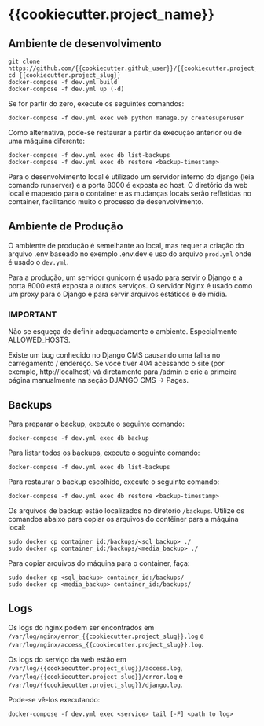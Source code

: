 # {{cookiecutter.project_name}}

## Ambiente de desenvolvimento

```
git clone https://github.com/{{cookiecutter.github_user}}/{{cookiecutter.project_slug}}
cd {{cookiecutter.project_slug}}
docker-compose -f dev.yml build
docker-compose -f dev.yml up (-d)
```
Se for partir do zero, execute os seguintes comandos:
```
docker-compose -f dev.yml exec web python manage.py createsuperuser
```

Como alternativa, pode-se restaurar a partir da execução anterior ou de uma máquina diferente:
```
docker-compose -f dev.yml exec db list-backups
docker-compose -f dev.yml exec db restore <backup-timestamp>
```

Para o desenvolvimento local é utilizado um servidor interno do django (leia comando runserver) e a porta 8000 é exposta ao host. O diretório da web local é mapeado para o
container e as mudanças locais serão refletidas no container, facilitando muito o processo de desenvolvimento.

## Ambiente de Produção

O ambiente de produção é semelhante ao local, mas requer a criação do arquivo .env
baseado no exemplo .env.dev e uso do arquivo `prod.yml`
onde é usado o `dev.yml`.

Para a produção, um servidor gunicorn é usado para servir o Django
e a porta 8000 está exposta a outros serviços. O servidor Nginx
é usado como um proxy para o Django e para servir arquivos estáticos e de mídia.

### IMPORTANT

Não se esqueça de definir adequadamente o ambiente. Especialmente ALLOWED_HOSTS.

Existe um bug conhecido no Django CMS causando uma falha no carregamento / endereço.
Se você tiver 404 acessando o site (por exemplo, http://localhost) vá diretamente para /admin e crie a primeira página manualmente na seção DJANGO CMS -> Pages.

## Backups

Para preparar o backup, execute o seguinte comando:
```
docker-compose -f dev.yml exec db backup
```

Para listar todos os backups, execute o seguinte comando:
```
docker-compose -f dev.yml exec db list-backups
```

Para restaurar o backup escolhido, execute o seguinte comando:
```
docker-compose -f dev.yml exec db restore <backup-timestamp>
```

Os arquivos de backup estão localizados no diretório `/backups`. Utilize os comandos abaixo para copiar os arquivos do contêiner para a máquina local:

```
sudo docker cp container_id:/backups/<sql_backup> ./
sudo docker cp container_id:/backups/<media_backup> ./
```

Para copiar arquivos do máquina para o container, faça:
```
sudo docker cp <sql_backup> container_id:/backups/
sudo docker cp <media_backup> container_id:/backups/
```

## Logs

Os logs do nginx podem ser encontrados em `/var/log/nginx/error_{{cookiecutter.project_slug}}.log`
e `/var/log/nginx/access_{{cookiecutter.project_slug}}.log`.

Os logs do serviço da web estão em `/var/log/{{cookiecutter.project_slug}}/access.log`,
`/var/log/{{cookiecutter.project_slug}}/error.log` e `/var/log/{{cookiecutter.project_slug}}/django.log`.

Pode-se vê-los executando:
```
docker-compose -f dev.yml exec <service> tail [-F] <path to log>
```